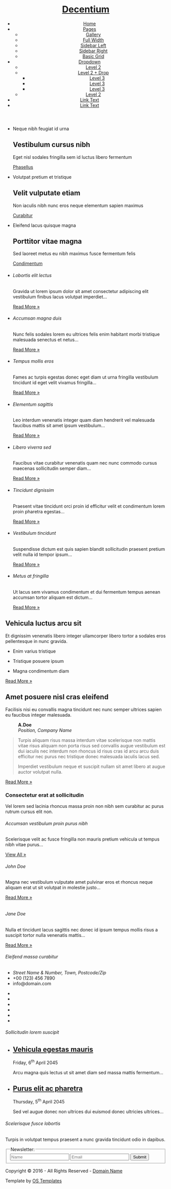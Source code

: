 
<!DOCTYPE html>
<!--
Template Name: Decentium
Author: <a href="http://www.os-templates.com/">OS Templates</a>
Author URI: http://www.os-templates.com/
Licence: Free to use under our free template licence terms
Licence URI: http://www.os-templates.com/template-terms
-->
<html>
<head>
<title>Decentium</title>
<meta charset="utf-8">
<meta name="viewport" content="width=device-width, initial-scale=1.0, maximum-scale=1.0, user-scalable=no">
<link href="layout/styles/layout.css" rel="stylesheet" type="text/css" media="all">
</head>
<body id="top">
<!-- ################################################################################################ -->
<!-- ################################################################################################ -->
<!-- ################################################################################################ -->
<!-- Top Background Image Wrapper -->
<div class="bgded overlay" style="background-image:url('images/demo/backgrounds/01.png');"> 
  <!-- ################################################################################################ -->
  <div class="wrapper row1">
    <header id="header" class="hoc clear"> 
      <!-- ################################################################################################ -->
      <div id="logo" class="fl_left">
        <h1><a href="index.html">Decentium</a></h1>
      </div>
      <nav id="mainav" class="fl_right">
        <ul class="clear">
          <li class="active"><a href="index.html">Home</a></li>
          <li><a class="drop" href="#">Pages</a>
            <ul>
              <li><a href="pages/gallery.html">Gallery</a></li>
              <li><a href="pages/full-width.html">Full Width</a></li>
              <li><a href="pages/sidebar-left.html">Sidebar Left</a></li>
              <li><a href="pages/sidebar-right.html">Sidebar Right</a></li>
              <li><a href="pages/basic-grid.html">Basic Grid</a></li>
            </ul>
          </li>
          <li><a class="drop" href="#">Dropdown</a>
            <ul>
              <li><a href="#">Level 2</a></li>
              <li><a class="drop" href="#">Level 2 + Drop</a>
                <ul>
                  <li><a href="#">Level 3</a></li>
                  <li><a href="#">Level 3</a></li>
                  <li><a href="#">Level 3</a></li>
                </ul>
              </li>
              <li><a href="#">Level 2</a></li>
            </ul>
          </li>
          <li><a href="#">Link Text</a></li>
          <li><a href="#">Link Text</a></li>
        </ul>
      </nav>
      <!-- ################################################################################################ -->
    </header>
  </div>
  <!-- ################################################################################################ -->
  <!-- ################################################################################################ -->
  <!-- ################################################################################################ -->
  <div id="pageintro" class="hoc clear">
    <div class="flexslider basicslider"> 
      <!-- ################################################################################################ -->
      <ul class="slides">
        <li>
          <article>
            <p class="heading">Neque nibh feugiat id urna</p>
            <h2 class="heading">Vestibulum cursus nibh</h2>
            <p>Eget nisl sodales fringilla sem id luctus libero fermentum</p>
            <footer><a class="btn" href="#">Phasellus</a></footer>
          </article>
        </li>
        <li>
          <article>
            <p class="heading">Volutpat pretium et tristique</p>
            <h2 class="heading">Velit vulputate etiam</h2>
            <p>Non iaculis nibh nunc eros neque elementum sapien maximus</p>
            <footer><a class="btn" href="#">Curabitur</a></footer>
          </article>
        </li>
        <li>
          <article>
            <p class="heading">Eleifend lacus quisque magna</p>
            <h2 class="heading">Porttitor vitae magna</h2>
            <p>Sed laoreet metus eu nibh maximus fusce fermentum felis</p>
            <footer><a class="btn" href="#">Condimentum</a></footer>
          </article>
        </li>
      </ul>
      <!-- ################################################################################################ -->
    </div>
  </div>
  <!-- ################################################################################################ -->
</div>
<!-- End Top Background Image Wrapper -->
<!-- ################################################################################################ -->
<!-- ################################################################################################ -->
<!-- ################################################################################################ -->
<div class="wrapper row3">
  <main class="hoc container clear"> 
    <!-- main body -->
    <!-- ################################################################################################ -->
    <ul class="nospace group services">
      <li class="one_quarter first">
        <article><a href="#"><i class="icon btmspace-30 fa fa-skyatlas"></i></a>
          <h6 class="heading font-x1">Lobortis elit lectus</h6>
          <p>Gravida ut lorem ipsum dolor sit amet consectetur adipiscing elit vestibulum finibus lacus volutpat imperdiet&hellip;</p>
          <footer><a href="#">Read More &raquo;</a></footer>
        </article>
      </li>
      <li class="one_quarter">
        <article><a href="#"><i class="icon btmspace-30 fa fa-skyatlas"></i></a>
          <h6 class="heading font-x1">Accumsan magna duis</h6>
          <p>Nunc felis sodales lorem eu ultrices felis enim habitant morbi tristique malesuada senectus et netus&hellip;</p>
          <footer><a href="#">Read More &raquo;</a></footer>
        </article>
      </li>
      <li class="one_quarter">
        <article><a href="#"><i class="icon btmspace-30 fa fa-skyatlas"></i></a>
          <h6 class="heading font-x1">Tempus mollis eros</h6>
          <p>Fames ac turpis egestas donec eget diam ut urna fringilla vestibulum tincidunt id eget velit vivamus fringilla&hellip;</p>
          <footer><a href="#">Read More &raquo;</a></footer>
        </article>
      </li>
      <li class="one_quarter">
        <article><a href="#"><i class="icon btmspace-30 fa fa-skyatlas"></i></a>
          <h6 class="heading font-x1">Elementum sagittis</h6>
          <p>Leo interdum venenatis integer quam diam hendrerit vel malesuada faucibus mattis sit amet ipsum vestibulum&hellip;</p>
          <footer><a href="#">Read More &raquo;</a></footer>
        </article>
      </li>
      <li class="one_quarter first">
        <article><a href="#"><i class="icon btmspace-30 fa fa-skyatlas"></i></a>
          <h6 class="heading font-x1">Libero viverra sed</h6>
          <p>Faucibus vitae curabitur venenatis quam nec nunc commodo cursus maecenas sollicitudin semper diam&hellip;</p>
          <footer><a href="#">Read More &raquo;</a></footer>
        </article>
      </li>
      <li class="one_quarter">
        <article><a href="#"><i class="icon btmspace-30 fa fa-skyatlas"></i></a>
          <h6 class="heading font-x1">Tincidunt dignissim</h6>
          <p>Praesent vitae tincidunt orci proin id efficitur velit et condimentum lorem proin pharetra egestas&hellip;</p>
          <footer><a href="#">Read More &raquo;</a></footer>
        </article>
      </li>
      <li class="one_quarter">
        <article><a href="#"><i class="icon btmspace-30 fa fa-skyatlas"></i></a>
          <h6 class="heading font-x1">Vestibulum tincidunt</h6>
          <p>Suspendisse dictum est quis sapien blandit sollicitudin praesent pretium velit nulla id tempor ipsum&hellip;</p>
          <footer><a href="#">Read More &raquo;</a></footer>
        </article>
      </li>
      <li class="one_quarter">
        <article><a href="#"><i class="icon btmspace-30 fa fa-skyatlas"></i></a>
          <h6 class="heading font-x1">Metus at fringilla</h6>
          <p>Ut lacus sem vivamus condimentum et dui fermentum tempus aenean accumsan tortor aliquam est dictum&hellip;</p>
          <footer><a href="#">Read More &raquo;</a></footer>
        </article>
      </li>
    </ul>
    <!-- ################################################################################################ -->
    <!-- / main body -->
    <div class="clear"></div>
  </main>
</div>
<!-- ################################################################################################ -->
<!-- ################################################################################################ -->
<!-- ################################################################################################ -->
<div class="wrapper splitclrs">
  <div class="split clear">
    <section> 
      <!-- ################################################################################################ -->
      <h2 class="heading">Vehicula luctus arcu sit</h2>
      <p>Et dignissim venenatis libero integer ullamcorper libero tortor a sodales eros pellentesque in nunc gravida.</p>
      <ul class="nospace elements">
        <li><i class="icon fa fa-language"></i>
          <p class="heading">Enim varius tristique</p>
        </li>
        <li><i class="icon fa fa-language"></i>
          <p class="heading">Tristique posuere ipsum</p>
        </li>
        <li><i class="icon fa fa-language"></i>
          <p class="heading">Magna condimentum diam</p>
        </li>
      </ul>
      <footer><a class="btn" href="#">Read More &raquo;</a></footer>
      <!-- ################################################################################################ -->
    </section>
    <section> 
      <!-- ################################################################################################ -->
      <h2 class="heading">Amet posuere nisl cras eleifend</h2>
      <p>Facilisis nisi eu convallis magna tincidunt nec nunc semper ultrices sapien eu faucibus integer malesuada.</p>
      <div class="testimonial">
        <figure class="clear"><img class="circle" src="images/demo/60x60.png" alt="">
          <figcaption><strong>A.Doe</strong><br>
            <em>Position, Company Name</em></figcaption>
        </figure>
        <blockquote>
          <p>Turpis aliquam risus massa interdum vitae scelerisque non mattis vitae risus aliquam non porta risus sed convallis augue vestibulum est dui iaculis nec interdum non rhoncus id risus cras id arcu arcu duis efficitur nec purus nec tristique donec malesuada iaculis lacus sed.</p>
          <p>Imperdiet vestibulum neque et suscipit nullam sit amet libero at augue auctor volutpat nulla.</p>
        </blockquote>
      </div>
      <footer><a class="btn" href="#">Read More &raquo;</a></footer>
      <!-- ################################################################################################ -->
    </section>
  </div>
</div>
<!-- ################################################################################################ -->
<!-- ################################################################################################ -->
<!-- ################################################################################################ -->
<div class="wrapper row3">
  <section class="hoc container clear"> 
    <!-- ################################################################################################ -->
    <div class="sectiontitle">
      <h3 class="heading">Consectetur erat at sollicitudin</h3>
      <p>Vel lorem sed lacinia rhoncus massa proin non nibh sem curabitur ac purus rutrum cursus elit non.</p>
    </div>
    <div class="group">
      <article class="one_third first">
        <h6 class="heading">Accumsan vestibulum proin purus nibh</h6>
        <p class="btmspace-30">Scelerisque velit ac fusce fringilla non mauris pretium vehicula ut tempus nibh vitae purus&hellip;</p>
        <footer><a class="btn" href="#">View All &raquo;</a></footer>
      </article>
      <article class="one_third"><a href="#"><img class="btmspace-30" src="images/demo/320x240.png" alt=""></a>
        <h6 class="heading">John Doe</h6>
        <p>Magna nec vestibulum vulputate amet pulvinar eros et rhoncus neque aliquam erat ut sit volutpat in molestie justo&hellip;</p>
        <p class="nospace"><a href="#">Read More &raquo;</a></p>
      </article>
      <article class="one_third"><a href="#"><img class="btmspace-30" src="images/demo/320x240.png" alt=""></a>
        <h6 class="heading">Jane Doe</h6>
        <p>Nulla et tincidunt lacus sagittis nec donec id ipsum tempus mollis risus a suscipit tortor nulla venenatis mattis&hellip;</p>
        <p class="nospace"><a href="#">Read More &raquo;</a></p>
      </article>
    </div>
    <!-- ################################################################################################ -->
  </section>
</div>
<!-- ################################################################################################ -->
<!-- ################################################################################################ -->
<!-- ################################################################################################ -->
<div class="wrapper row4">
  <footer id="footer" class="hoc clear"> 
    <!-- ################################################################################################ -->
    <div class="one_third first">
      <h6 class="heading">Eleifend massa curabitur</h6>
      <ul class="nospace btmspace-30 linklist contact">
        <li><i class="fa fa-map-marker"></i>
          <address>
          Street Name &amp; Number, Town, Postcode/Zip
          </address>
        </li>
        <li><i class="fa fa-phone"></i> +00 (123) 456 7890</li>
        <li><i class="fa fa-envelope-o"></i> info@domain.com</li>
      </ul>
      <ul class="faico clear">
        <li><a class="faicon-facebook" href="#"><i class="fa fa-facebook"></i></a></li>
        <li><a class="faicon-twitter" href="#"><i class="fa fa-twitter"></i></a></li>
        <li><a class="faicon-dribble" href="#"><i class="fa fa-dribbble"></i></a></li>
        <li><a class="faicon-linkedin" href="#"><i class="fa fa-linkedin"></i></a></li>
        <li><a class="faicon-google-plus" href="#"><i class="fa fa-google-plus"></i></a></li>
        <li><a class="faicon-vk" href="#"><i class="fa fa-vk"></i></a></li>
      </ul>
    </div>
    <div class="one_third">
      <h6 class="heading">Sollicitudin lorem suscipit</h6>
      <ul class="nospace linklist">
        <li>
          <article>
            <h2 class="nospace font-x1"><a href="#">Vehicula egestas mauris</a></h2>
            <time class="font-xs block btmspace-10" datetime="2045-04-06">Friday, 6<sup>th</sup> April 2045</time>
            <p class="nospace">Arcu magna quis lectus ut sit amet diam sed massa mattis fermentum&hellip;</p>
          </article>
        </li>
        <li>
          <article>
            <h2 class="nospace font-x1"><a href="#">Purus elit ac pharetra</a></h2>
            <time class="font-xs block btmspace-10" datetime="2045-04-05">Thursday, 5<sup>th</sup> April 2045</time>
            <p class="nospace">Sed vel augue donec non ultrices dui euismod donec ultricies ultrices&hellip;</p>
          </article>
        </li>
      </ul>
    </div>
    <div class="one_third">
      <h6 class="heading">Scelerisque fusce lobortis</h6>
      <p class="nospace btmspace-30">Turpis in volutpat tempus praesent a nunc gravida tincidunt odio in dapibus.</p>
      <form method="post" action="#">
        <fieldset>
          <legend>Newsletter:</legend>
          <input class="btmspace-15" type="text" value="" placeholder="Name">
          <input class="btmspace-15" type="text" value="" placeholder="Email">
          <button type="submit" value="submit">Submit</button>
        </fieldset>
      </form>
    </div>
    <!-- ################################################################################################ -->
  </footer>
</div>
<!-- ################################################################################################ -->
<!-- ################################################################################################ -->
<!-- ################################################################################################ -->
<div class="wrapper row5">
  <div id="copyright" class="hoc clear"> 
    <!-- ################################################################################################ -->
    <p class="fl_left">Copyright &copy; 2016 - All Rights Reserved - <a href="#">Domain Name</a></p>
    <p class="fl_right">Template by <a target="_blank" href="http://www.os-templates.com/" title="Free Website Templates">OS Templates</a></p>
    <!-- ################################################################################################ -->
  </div>
</div>
<!-- ################################################################################################ -->
<!-- ################################################################################################ -->
<!-- ################################################################################################ -->
<a id="backtotop" href="#top"><i class="fa fa-chevron-up"></i></a>
<!-- JAVASCRIPTS -->
<script src="layout/scripts/jquery.min.js"></script>
<script src="layout/scripts/jquery.backtotop.js"></script>
<script src="layout/scripts/jquery.mobilemenu.js"></script>
<script src="layout/scripts/jquery.flexslider-min.js"></script>
</body>
</html>
